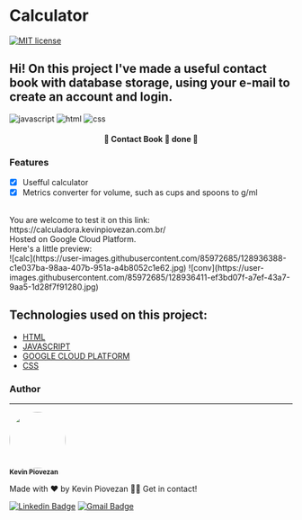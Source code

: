 # Calculator
[![MIT license](https://img.shields.io/badge/License-MIT-blue.svg)](https://lbesson.mit-license.org/)
## Hi! On this project I've made a useful contact book with database storage, using your e-mail to create an account and login.
![javascript](https://img.shields.io/badge/JavaScript-323330?style=for-the-badge&logo=javascript&logoColor=F7DF1E)
![html](https://img.shields.io/badge/HTML5-E34F26?style=for-the-badge&logo=html5&logoColor=white)
![css](https://img.shields.io/badge/CSS3-1572B6?style=for-the-badge&logo=css3&logoColor=white)


<h4 align="center"> 
	
 🏁 Contact Book 🚀 done 🏁

</h4>

### Features

- [x] Usefful calculator
- [x] Metrics converter for volume, such as cups and spoons to g/ml 

<br>
You are welcome to test it on this link: https://calculadora.kevinpiovezan.com.br/ <br>
Hosted on Google Cloud Platform.
<br>
Here's a little preview: <br>
![calc](https://user-images.githubusercontent.com/85972685/128936388-c1e037ba-98aa-407b-951a-a4b8052c1e62.jpg)
![conv](https://user-images.githubusercontent.com/85972685/128936411-ef3bd07f-a7ef-43a7-9aa5-1d28f7f91280.jpg)


## Technologies used on this project:
- [HTML](https://html.com)
- [JAVASCRIPT](https://www.javascript.com)
- [GOOGLE CLOUD PLATFORM](https://cloud.google.com)
- [CSS](https://www.w3.org/Style/CSS/Overview.en.html)

### Author
---

<img style="border-radius: 50%;" src="https://user-images.githubusercontent.com/85972685/125216431-89ceca00-e294-11eb-8256-7dd40dcd023e.jpg" width="100px;" alt=""/>

 <br />
 <sub><b>Kevin Piovezan</b></sub></a>


Made with ❤️ by Kevin Piovezan 👋🏽 Get in contact!

[![Linkedin Badge](https://img.shields.io/badge/-Kevin-blue?style=flat-square&logo=Linkedin&logoColor=white&link=https://www.linkedin.com/in/kevin-c-piovezan/)](https://www.linkedin.com/in/kevin-c-piovezan/) 
[![Gmail Badge](https://img.shields.io/badge/-kevinpiovezan@gmail.com-c14438?style=flat-square&logo=Gmail&logoColor=white&link=mailto:kevinpiovezan@gmail.com)](mailto:kevinpiovezan@gmail.com)
